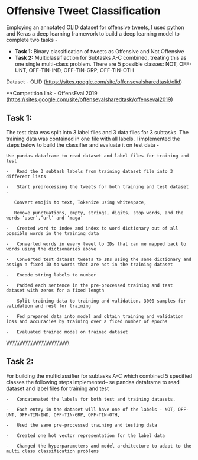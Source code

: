 # Offensive Tweet Classification

Employing an annotated OLID dataset for offensive tweets, I used python and Keras a deep learning framework to build a deep learning model to complete two tasks -

* **Task 1:** Binary classification of tweets as Offensive and Not Offensive
* **Task 2:** Multiclassifiaction for Subtasks A-C combined, treating this as one single multi-class problem. There are 5 possible classes: NOT, OFF-UNT, OFF-TIN-IND, OFF-TIN-GRP, OFF-TIN-OTH

Dataset - OLID (https://sites.google.com/site/offensevalsharedtask/olid)

**Competition link - OffensEval 2019 (https://sites.google.com/site/offensevalsharedtask/offenseval2019)



## Task 1:


The test data was split into 3 label files and 3 data files for 3 subtasks. The training data was contained in one file with all labels. I implemented the steps below to build the classifier and evaluate it on test data -


    Use pandas dataframe to read dataset and label files for training and test

    -	Read the 3 subtask labels from training dataset file into 3 different lists

    -	Start preprocessing the tweets for both training and test dataset -

       Convert emojis to text, Tokenize using whitespace, 
    
       Remove punctuations, empty, strings, digits, stop words, and the words ‘user’,’url’ and ‘maga’

    -	Created word to index and index to word dictionary out of all possible words in the training data

    -	Converted words in every tweet to IDs that can me mapped back to words using the dictionaries above

    -	Converted test dataset tweets to IDs using the same dictionary and assign a fixed ID to words that are not in the training dataset

    -	Encode string labels to number

    -	Padded each sentence in the pre-processed training and test dataset with zeros for a fixed length

    -	Split training data to training and validation. 3000 samples for validation and rest for training

    -	Fed prepared data into model and obtain training and validation loss and accuracies by training over a fixed number of epochs

    -	Evaluated trained model on trained dataset

\\\\\\\\\\\\\\\\\\\\\\\\\\\\\\\\\\\\\\\\\\\\\\\\\\\\\\\\\\\\\\\\\\\\\\\\\\\\\\

## Task 2:

For building the multiclassifier for subtasks A-C which combined 5 specified classes the following steps implemented–
se pandas dataframe to read dataset and label files for training and test

    -	Concatenated the labels for both test and training datasets. 
    
    -	Each entry in the dataset will have one of the labels - NOT, OFF-UNT, OFF-TIN-IND, OFF-TIN-GRP, OFF-TIN-OTH,

    -	Used the same pre-processed training and testing data

    -	Created one hot vector representation for the label data

    -	Changed the hyperparameters and model architecture to adapt to the multi class classification problems
